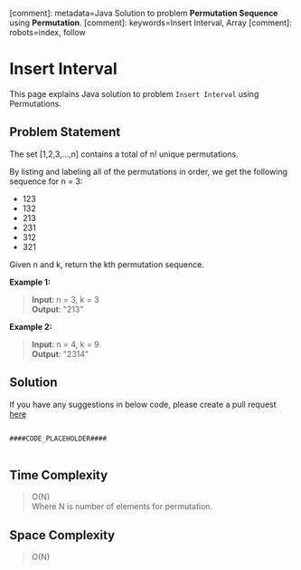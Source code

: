 [comment]: metadata=Java Solution to problem <strong>Permutation Sequence</strong> using <strong>Permutation</strong>.
[comment]: keywords=Insert Interval, Array
[comment]: robots=index, follow


<h1>Insert Interval</h1>
<p>
This page explains Java solution to problem <code class="inline">Insert Interval</code> using Permutations.
</p>


<h2 class="heading">Problem Statement</h2>
<p>
The set [1,2,3,...,n] contains a total of n! unique permutations.
</p>
<p>
By listing and labeling all of the permutations in order, we get the following sequence for n = 3:
</p>
<ul>
    <li>123</li>
    <li>132</li>
    <li>213</li>
    <li>231</li>
    <li>312</li>
    <li>321</li>
</ul>
<p>
Given n and k, return the kth permutation sequence.
</p>

<b>Example 1:</b>
<blockquote>
<p>
<b>Input</b>: n = 3, k = 3<br/>
<b>Output</b>: "213"<br />
</p>
</blockquote>

<b>Example 2:</b>
<blockquote>
<p>
<b>Input</b>: n = 4, k = 9<br/>
<b>Output</b>: "2314"<br />
</p>
</blockquote>


<h2 class="heading">Solution</h2>
If you have any suggestions in below code, please create a pull request <a href="####LINK_PLACEHOLDER####" target="_blank" rel="noopener noreferrer" class="absolute">here</a>
<pre>
<code class="language-java">
####CODE_PLACEHOLDER####
</code>
</pre>


<h2 class="heading">Time Complexity</h2>
<blockquote>
<p>
O(N) <br />
Where N is number of elements for permutation. 
</p>
</blockquote>


<h2 class="heading">Space Complexity</h2>
<blockquote>
<p>
O(N)
</p>
</blockquote>

